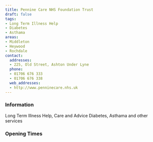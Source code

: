 ```yaml
---
title: Pennine Care NHS Foundation Trust
draft: false
tags:
- Long Term Illness Help
- Diabetes
- Asthama
areas:
- Middleton
- Heywood
- Rochdale
contact:
  addresses:
  - 225, Old Street, Ashton Under Lyne
  phone:
  - 01706 676 333
  - 01706 676 338
  web_addresses:
  - http://www.penninecare.nhs.uk
---
```


### Information
Long Term Illness Help, Care and Advice
Diabetes,  Asthama and other services

### Opening Times


